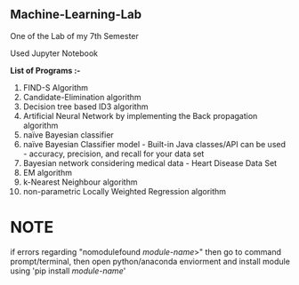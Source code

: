 ## Machine-Learning-Lab

One of the Lab of my 7th Semester

Used Jupyter Notebook

**List of Programs :-**

1. FIND-S Algorithm
2. Candidate-Elimination algorithm
3. Decision tree based ID3 algorithm
4. Artificial Neural Network by implementing the Back propagation algorithm
5. naïve Bayesian classifier
6. naïve Bayesian Classifier model - Built-in Java classes/API can be used - accuracy, precision, and recall for your data set
7. Bayesian network considering medical data - Heart Disease Data Set
8. EM algorithm
9. k-Nearest Neighbour algorithm
10. non-parametric Locally Weighted Regression algorithm

# NOTE

if errors regarding "nomodulefound *module-name*>" then go to command prompt/terminal, then open python/anaconda enviorment and install module using 'pip install *module-name*'  
